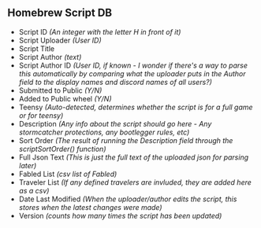## Homebrew Script DB
* Script ID *(An integer with the letter H in front of it)*
* Script Uploader *(User ID)*
* Script Title 
* Script Author *(text)*
* Script Author ID *(User ID, if known - I wonder if there's a way to parse this automatically by comparing what the uploader puts in the Author field to the display names and discord names of all users?)*
* Submitted to Public *(Y/N)*
* Added to Public wheel *(Y/N)*
* Teensy *(Auto-detected, determines whether the script is for a full game or for teensy)*
* Description *(Any info about the script should go here - Any stormcatcher protections, any bootlegger rules, etc)*
* Sort Order *(The result of running the Description field through the scriptSortOrder() function)*
* Full Json Text *(This is just the full text of the uploaded json for parsing later)*
* Fabled List *(csv list of Fabled)*
* Traveler List *(If any defined travelers are invluded, they are added here as a csv)*
* Date Last Modified *(When the uploader/author edits the script, this stores when the latest changes were made)*
* Version *(counts how many times the script has been updated)*
